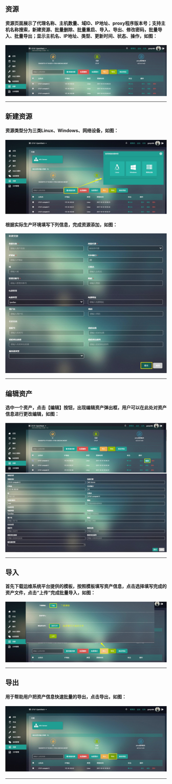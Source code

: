 ## 资源

#### 资源页面展示了代理名称、主机数量、域ID、IP地址、proxy程序版本号；支持主机名称搜索，新建资源、批量删除、批量重启、导入、导出、修改密码，批量导入、批量导出；显示主机名、IP地址、类型、更新时间、状态、操作，如图：

![](/assets/资源.png)

---

## 新建资源

#### 资源类型分为三类Linux、Windows、网络设备，如图：

#### ![](/assets/新建资源.jpg)

#### 根据实际生产环境填写下列信息，完成资源添加，如图：

![](/assets/新建资源2.jpg)

---

## 编辑资产

#### 选中一个资产，点击【编辑】按钮，出现编辑资产弹出框，用户可以在此处对资产信息进行更改编辑，如图：

![](/assets/编辑资源2.png)![](/assets/编辑资源.jpg)

---

## 导入

#### 首先下载运维系统平台提供的模板，按照模板填写资产信息，点击选择填写完成的资产文件，点击“上传”完成批量导入，如图：

![](/assets/导入.jpg)

---

## 导出

#### 用于帮助用户把资产信息快速批量的导出，点击导出，如图：

#### ![](/assets/导出.jpg)

---



